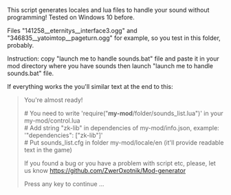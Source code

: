 This script generates locales and lua files to handle your sound without programming!
Tested on Windows 10 before.

Files "141258__eternitys__interface3.ogg" and "346835__yatoimtop__pageturn.ogg" for example, so you test in this folder, probably.

Instruction: copy "launch me to handle sounds.bat" file and paste it in your mod directory where you have sounds then launch "launch me to handle sounds.bat" file.

If everything works the you'll similar text at the end to this:

>You're almost ready!
>
> \# You need to write 'require("__my-mod__/folder/sounds_list.lua")' in your my-mod/control.lua\
> \# Add string "zk-lib" in dependencies of my-mod/info.json, example: '"dependencies": ["zk-lib"]'\
> \# Put sounds_list.cfg in folder my-mod/locale/en (it'll provide readable text in the game)
>
> If you found a bug or you have a problem with script etc, please, let us know
> https://github.com/ZwerOxotnik/Mod-generator
>
>
> Press any key to continue ...
